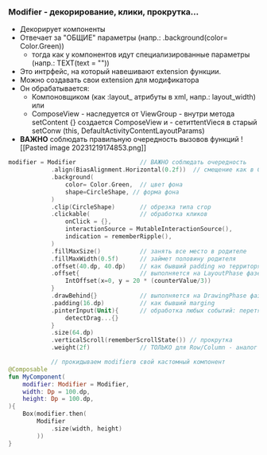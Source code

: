 
### Modifier  -  декорирование, клики, прокрутка...
- Декорирует компоненты
- Отвечает за "ОБЩИЕ" параметры (напр.: .background(color= Color.Green))
	- тогда как у компонентов идут специализированные параметры (напр.: TEXT(text = "")) 
- Это интрфейс, на который навешивают extension функции.
- Можно создавать свои extension для модификатора
- Oн обрабатывается:
	- Компоновщиком (как :layout_ атрибуты в xml, напр.: layout_width)         или
	- ComposeView
		  - наследуется от ViewGroup
		  - внутри метода setContent {}  создается ComposeView и 
		  - сетитtentVieся в старый setConw (this, DefaultActivityContentLayoutParams)
- **ВАЖНО** соблюдать правильную очередность вызовов функций
	 ![[Pasted image 20231219174853.png]]
  
```kotlin
modifier = Modifier                  // ВАЖНО соблюдать очередность
			.align(BiasAlignment.Horizontal(0.2f))  // смещение как в ConstraintLayout
			.background(
				color= Color.Green,  // цвет фона
				shape=CircleShape, // форма фона
			)
			.clip(CircleShape)       // обрезка типа crop 
			.clickable(              // обработка кликов
				onClick = {},
				interactionSource = MutableInteractionSource(),
				indication = rememberRipple(),
			)            
			.fillMaxSize()           // занять все место в родителе
			.fillMaxWidth(0.5f)      // займет половину родителя
			.offset(40.dp, 40.dp)    // как бывший padding но территоря та же
			.offset{                 // выполняется на LayoutPhase фазе (cм. Lifecycle)
				IntOffset(x=0, y = 20 * (counterValue/3))
			}
			.drawBehind{}            // выполняется на DrawingPhase фазе 
			.padding(16.dp)          // как бывший marging
			.pinterInput(Unit){      // обработка любых событий: перетягивания, кликов
				detectDrag...{}
			}
			.size(64.dp)
			.verticalScroll(rememberScrollState()) // прокрутка
			.weight(2f)              // ТОЛЬКО для Row/Column - аналог weight у LinearLayout

			// прокидываем modifierв свой кастомный компонент
@Composable
fun MyComponent(
	modifier: Modifier = Modifier,
	width: Dp = 100.dp,
	height: Dp = 100.dp,
){
	Box(modifier.then(
		Modifier
			.size(width, height)
		))
}
```
